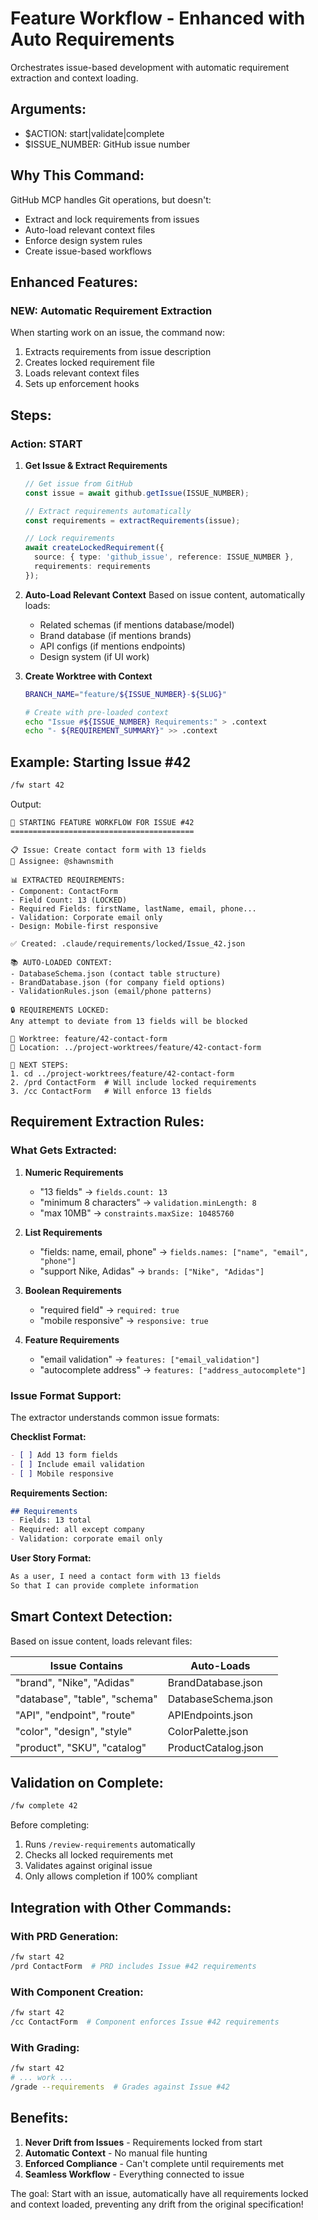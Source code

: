 # Feature Workflow - Enhanced with Auto Requirements

Orchestrates issue-based development with automatic requirement extraction and context loading.

## Arguments:
- $ACTION: start|validate|complete
- $ISSUE_NUMBER: GitHub issue number

## Why This Command:
GitHub MCP handles Git operations, but doesn't:
- Extract and lock requirements from issues
- Auto-load relevant context files
- Enforce design system rules
- Create issue-based workflows

## Enhanced Features:

### NEW: Automatic Requirement Extraction
When starting work on an issue, the command now:
1. Extracts requirements from issue description
2. Creates locked requirement file
3. Loads relevant context files
4. Sets up enforcement hooks

## Steps:

### Action: START

1. **Get Issue & Extract Requirements**
   ```typescript
   // Get issue from GitHub
   const issue = await github.getIssue(ISSUE_NUMBER);
   
   // Extract requirements automatically
   const requirements = extractRequirements(issue);
   
   // Lock requirements
   await createLockedRequirement({
     source: { type: 'github_issue', reference: ISSUE_NUMBER },
     requirements: requirements
   });
   ```

2. **Auto-Load Relevant Context**
   Based on issue content, automatically loads:
   - Related schemas (if mentions database/model)
   - Brand database (if mentions brands)
   - API configs (if mentions endpoints)
   - Design system (if UI work)

3. **Create Worktree with Context**
   ```bash
   BRANCH_NAME="feature/${ISSUE_NUMBER}-${SLUG}"
   
   # Create with pre-loaded context
   echo "Issue #${ISSUE_NUMBER} Requirements:" > .context
   echo "- ${REQUIREMENT_SUMMARY}" >> .context
   ```

## Example: Starting Issue #42

```bash
/fw start 42
```

Output:
```
🚀 STARTING FEATURE WORKFLOW FOR ISSUE #42
=========================================

📋 Issue: Create contact form with 13 fields
👤 Assignee: @shawnsmith

📊 EXTRACTED REQUIREMENTS:
- Component: ContactForm
- Field Count: 13 (LOCKED)
- Required Fields: firstName, lastName, email, phone...
- Validation: Corporate email only
- Design: Mobile-first responsive

✅ Created: .claude/requirements/locked/Issue_42.json

📚 AUTO-LOADED CONTEXT:
- DatabaseSchema.json (contact table structure)
- BrandDatabase.json (for company field options)
- ValidationRules.json (email/phone patterns)

🔒 REQUIREMENTS LOCKED:
Any attempt to deviate from 13 fields will be blocked

🌳 Worktree: feature/42-contact-form
📍 Location: ../project-worktrees/feature/42-contact-form

🎯 NEXT STEPS:
1. cd ../project-worktrees/feature/42-contact-form
2. /prd ContactForm  # Will include locked requirements
3. /cc ContactForm   # Will enforce 13 fields
```

## Requirement Extraction Rules:

### What Gets Extracted:
1. **Numeric Requirements**
   - "13 fields" → `fields.count: 13`
   - "minimum 8 characters" → `validation.minLength: 8`
   - "max 10MB" → `constraints.maxSize: 10485760`

2. **List Requirements**
   - "fields: name, email, phone" → `fields.names: ["name", "email", "phone"]`
   - "support Nike, Adidas" → `brands: ["Nike", "Adidas"]`

3. **Boolean Requirements**
   - "required field" → `required: true`
   - "mobile responsive" → `responsive: true`

4. **Feature Requirements**
   - "email validation" → `features: ["email_validation"]`
   - "autocomplete address" → `features: ["address_autocomplete"]`

### Issue Format Support:

The extractor understands common issue formats:

**Checklist Format:**
```markdown
- [ ] Add 13 form fields
- [ ] Include email validation
- [ ] Mobile responsive
```

**Requirements Section:**
```markdown
## Requirements
- Fields: 13 total
- Required: all except company
- Validation: corporate email only
```

**User Story Format:**
```markdown
As a user, I need a contact form with 13 fields
So that I can provide complete information
```

## Smart Context Detection:

Based on issue content, loads relevant files:

| Issue Contains | Auto-Loads |
|----------------|------------|
| "brand", "Nike", "Adidas" | BrandDatabase.json |
| "database", "table", "schema" | DatabaseSchema.json |
| "API", "endpoint", "route" | APIEndpoints.json |
| "color", "design", "style" | ColorPalette.json |
| "product", "SKU", "catalog" | ProductCatalog.json |

## Validation on Complete:

```bash
/fw complete 42
```

Before completing:
1. Runs `/review-requirements` automatically
2. Checks all locked requirements met
3. Validates against original issue
4. Only allows completion if 100% compliant

## Integration with Other Commands:

### With PRD Generation:
```bash
/fw start 42
/prd ContactForm  # PRD includes Issue #42 requirements
```

### With Component Creation:
```bash
/fw start 42
/cc ContactForm  # Component enforces Issue #42 requirements
```

### With Grading:
```bash
/fw start 42
# ... work ...
/grade --requirements  # Grades against Issue #42
```

## Benefits:

1. **Never Drift from Issues** - Requirements locked from start
2. **Automatic Context** - No manual file hunting
3. **Enforced Compliance** - Can't complete until requirements met
4. **Seamless Workflow** - Everything connected to issue

The goal: Start with an issue, automatically have all requirements locked and context loaded, preventing any drift from the original specification!
